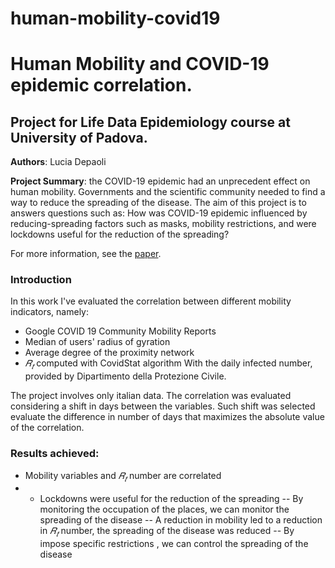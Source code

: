 # human-mobility-covid19
# Human Mobility and COVID-19 epidemic correlation. 

## Project for Life Data Epidemiology course at University of Padova.

**Authors**: Lucia Depaoli

**Project Summary**: the COVID-19 epidemic had an unprecedent effect on human mobility.
Governments and the scientific community needed to find a way to reduce the spreading of the disease.
The aim of this project is to answers questions such as: How was COVID-19 epidemic influenced by reducing-spreading factors such as masks, mobility restrictions, and were lockdowns useful for the reduction of the spreading?

For more information, see the [paper](https://github.com/luciadepaoli/smart-grid-shapley-value/blob/main/Smart_Grid_Depaoli_Fella.pdf).

### Introduction
In this work I've evaluated the correlation between different mobility indicators, namely:
- Google COVID 19 Community Mobility Reports
- Median of users' radius of gyration
- Average degree of the proximity network
- $𝑅_𝑡$ computed with CovidStat algorithm
With the daily infected number, provided by Dipartimento della Protezione Civile.

The project involves only italian data. The correlation was evaluated considering a shift in days between the variables. Such shift was selected evaluate the difference in number of days that maximizes the absolute value of the correlation.

### Results achieved:
- Mobility variables and $𝑅_𝑡$ number are correlated
- - Lockdowns were useful for the reduction of the spreading
-- By monitoring the occupation of the places, we can monitor the spreading of the disease
-- A reduction in mobility led to a reduction in $𝑅_𝑡$ number, the spreading of the disease was reduced
-- By impose specific restrictions , we can control the spreading of the disease

